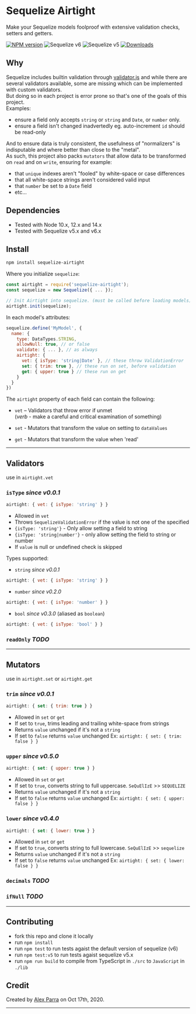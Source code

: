 # Sequelize Airtight

Make your Sequelize models foolproof with extensive validation checks, setters and getters.

[![NPM version][npm-image]][npm-url]
![Sequelize v6](https://github.com/alex-parra/sequelize-airtight/workflows/Sequelize%20v6/badge.svg)
![Sequelize v5](https://github.com/alex-parra/sequelize-airtight/workflows/Sequelize%20v5/badge.svg)
[![Downloads][downloads-image]][npm-url]

## Why

Sequelize includes builtin validation through [validator.js](https://github.com/validatorjs/validator.js) and while there are several validators available, some are missing which can be implemented with custom validators.  
But doing so in each project is error prone so that's one of the goals of this project.  
Examples:

- ensure a field only accepts `string` or `string` and `Date`, or `number` only.
- ensure a field isn't changed inadvertedly eg. auto-increment `id` should be read-only

And to ensure data is truly consistent, the usefulness of "normalizers" is indisputable and where better than close to the "metal".  
As such, this project also packs `mutators` that allow data to be transformed on `read` and on `write`, ensuring for example:

- that `unique` indexes aren't "fooled" by white-space or case differences
- that all white-space strings aren't considered valid input
- that `number` be set to a `Date` field
- etc...

## Dependencies

- Tested with Node 10.x, 12.x and 14.x
- Tested with Sequelize v5.x and v6.x

## Install

```bash
npm install sequelize-airtight
```

Where you initialize `sequelize`:

```javascript
const airtight = require('sequelize-airtight');
const sequelize = new Sequelize({ ... });

// Init Airtight into sequelize. (must be called before loading models)
airtight.init(sequelize);
```

In each model's attributes:

```javascript
sequelize.define('MyModel', {
  name: {
    type: DataTypes.STRING,
    allowNull: true, // or false
    validate: { ... }, // as always
    airtight: {
      vet: { isType: 'string|Date' }, // these throw ValidationError
      set: { trim: true }, // these run on set, before validation
      get: { upper: true } // these run on get
    }
  }
})
```

The `airtight` property of each field can contain the following:

- `vet` – Validators that throw error if unmet  
  (_verb_ - make a careful and critical examination of something)

- `set` - Mutators that transform the value on setting to `dataValues`

- `get` - Mutators that transform the value when 'read'

---

## Validators

use in `airtight.vet`

### `isType` _since v0.0.1_

```javascript
airtight: { vet: { isType: 'string' } }
```

- Allowed in `vet`
- Throws `SequelizeValidationError` if the value is not one of the specified
- `{isType: 'string'}` - Only allow setting a field to string
- `{isType: 'string|number'}` - only allow setting the field to string or number
- If `value` is null or undefined check is skipped

Types supported:

- `string` _since v0.0.1_

```javascript
airtight: { vet: { isType: 'string' } }
```

- `number` _since v0.2.0_

```javascript
airtight: { vet: { isType: 'number' } }
```

- `bool` _since v0.3.0_ (aliased as `boolean`)

```javascript
airtight: { vet: { isType: 'bool' } }
```

### `readOnly` _TODO_

---

## Mutators

use in `airtight.set` or `airtight.get`

### `trim` _since v0.0.1_

```javascript
airtight: { set: { trim: true } }
```

- Allowed in `set` or `get`
- If set to `true`, trims leading and trailing white-space from strings
- Returns `value` unchanged if it's not a `string`
- If set to `false` returns `value` unchanged
  Ex: `airtight: { set: { trim: false } }`

### `upper` _since v0.5.0_
```javascript
airtight: { set: { upper: true } }
```

- Allowed in `set` or `get`
- If set to `true`, converts string to full uppercase. `SeQuElIzE` >> `SEQUELIZE`
- Returns `value` unchanged if it's not a `string`
- If set to `false` returns `value` unchanged
  Ex: `airtight: { set: { upper: false } }`

### `lower` _since v0.4.0_

```javascript
airtight: { set: { lower: true } }
```

- Allowed in `set` or `get`
- If set to `true`, converts string to full lowercase. `SeQuElIzE` >> `sequelize`
- Returns `value` unchanged if it's not a `string`
- If set to `false` returns `value` unchanged
  Ex: `airtight: { set: { lower: false } }`

### `decimals` _TODO_

### `ifNull` _TODO_

---

## Contributing

- fork this repo and clone it locally
- run `npm install`
- run `npm test` to run tests agaist the default version of sequelize (v6)
- run `npm test:v5` to run tests agaist sequelize v5.x
- run `npm run build` to compile from TypeScript in `./src` to `JavaScript` in `./lib`

## Credit

Created by [Alex Parra](https://github.com/alex-parra) on Oct 17th, 2020.

---

[npm-url]: https://npmjs.com/package/sequelize-airtight
[npm-image]: http://img.shields.io/npm/v/sequelize-airtight.svg
[downloads-image]: http://img.shields.io/npm/dm/sequelize-airtight.svg
